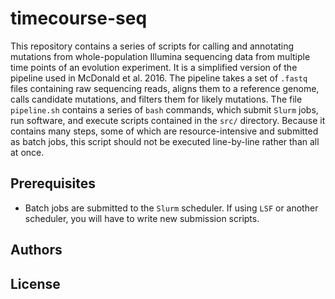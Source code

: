 # timecourse-seq

This repository contains a series of scripts for calling and annotating mutations from whole-population Illumina sequencing data from multiple time points of an evolution experiment. It is a simplified version of the pipeline used in McDonald et al. 2016. The pipeline takes a set of `.fastq` files containing raw sequencing reads, aligns them to a reference genome, calls candidate mutations, and filters them for likely mutations. The file `pipeline.sh` contains a series of `bash` commands, which submit `Slurm` jobs, run software, and execute scripts contained in the `src/` directory. Because it contains many steps, some of which are resource-intensive and submitted as batch jobs, this script should not be executed line-by-line rather than all at once.

## Prerequisites
- Batch jobs are submitted to the `Slurm` scheduler. If using `LSF` or another scheduler, you will have to write new submission scripts.
## Authors

## License
